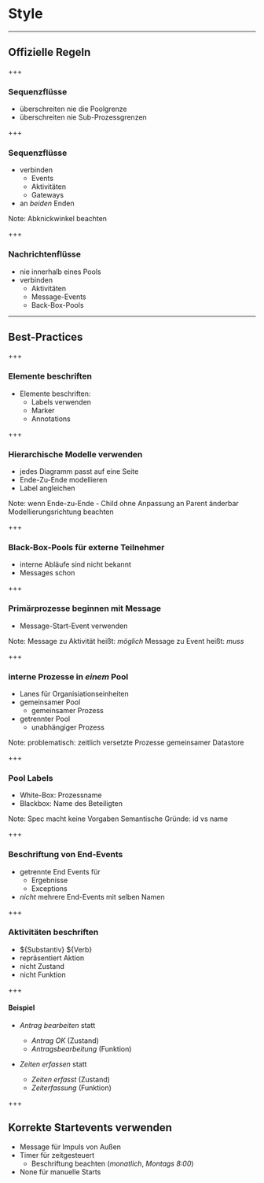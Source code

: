 # Style
----
## Offizielle Regeln
+++
### Sequenzflüsse

* überschreiten nie die Poolgrenze
* überschreiten nie Sub-Prozessgrenzen

+++
### Sequenzflüsse

* verbinden
	* Events
	* Aktivitäten
	* Gateways
* an _beiden_ Enden

Note:
Abknickwinkel beachten

+++
### Nachrichtenflüsse

* nie innerhalb eines Pools
* verbinden
	* Aktivitäten
	* Message-Events
	* Back-Box-Pools

----
## Best-Practices

+++
### Elemente beschriften

* Elemente beschriften:
	* Labels verwenden
	* Marker
	* Annotations

+++
### Hierarchische Modelle verwenden

* jedes Diagramm passt auf eine Seite
* Ende-Zu-Ende modellieren
* Label angleichen

Note:
wenn Ende-zu-Ende - Child ohne Anpassung an Parent änderbar
Modellierungsrichtung beachten

+++
### Black-Box-Pools für externe Teilnehmer

* interne Abläufe sind nicht bekannt
* Messages schon

+++
### Primärprozesse beginnen mit Message

* Message-Start-Event verwenden

Note:
Message zu Aktivität heißt: _möglich_
Message zu Event heißt: _muss_

+++
### interne Prozesse in *einem* Pool

* Lanes für Organisiationseinheiten
* gemeinsamer Pool
	* gemeinsamer Prozess
* getrennter Pool
	* unabhängiger Prozess

Note:
problematisch: zeitlich versetzte Prozesse
gemeinsamer Datastore

+++
### Pool Labels

* White-Box: Prozessname
* Blackbox: Name des Beteiligten

Note:
Spec macht keine Vorgaben
Semantische Gründe: id vs name

+++
### Beschriftung von End-Events

* getrennte End Events für
	* Ergebnisse
	* Exceptions
* _nicht_ mehrere End-Events mit selben Namen

+++
### Aktivitäten beschriften

* ${Substantiv} ${Verb}
* repräsentiert Aktion
* nicht Zustand
* nicht Funktion

+++
#### Beispiel

* _Antrag bearbeiten_ statt
	* _Antrag OK_ (Zustand)
	* _Antragsbearbeitung_ (Funktion)

* _Zeiten erfassen_ statt
	* _Zeiten erfasst_ (Zustand)
	* _Zeiterfassung_ (Funktion)

+++
## Korrekte Startevents verwenden

* Message für Impuls von Außen
* Timer für zeitgesteuert
	* Beschriftung beachten (_monatlich_, _Montags 8:00_)
* None für manuelle Starts
